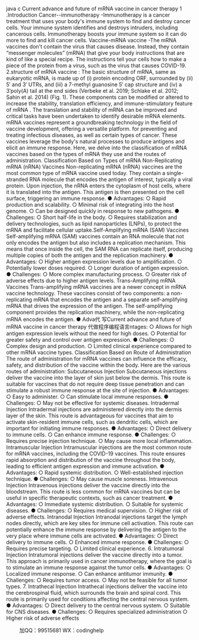 java c
Current advance and future of mRNA vaccine in cancer therapy
1 .Introduction
Cancer--immunotherapy
-Immunotherapy is a cancer treatment that uses your body's immune system to find and destroy cancer cells. Your immune system identifies and destroys intruders, including cancerous cells. Immunotherapy boosts your immune system so it can do more to find and kill cancer cells.
Vaccine-mRNA vaccine
-The mRNA vaccines don't contain the virus that causes disease. Instead, they contain “messenger molecules” (mRNA) that give your body instructions that are kind of like a special recipe. The instructions tell your cells how to make a piece of the protein from a virus, such as the virus that causes COVID-19.
2.structure of mRNA vaccine :
The basic structure of mRNA, same as eukaryotic mRNA, is made up of (i) protein encoding ORF, surrounded by (ii) 5′ and 3′ UTRs, and (iii) a 7-methyl guanosine 5′ cap structure and (iv) a 3′poly(A) tail at the end sides (Verbeke et al. 2019; Schlake et al. 2012; Sahin et al. 2014) (Fig. 1). These components can be modified or altered to increase the stability, translation efficiency, and immune-stimulatory feature of mRNA . The translation and stability of mRNA can be improved and critical tasks have been undertaken to identify desirable mRNA elements.
mRNA vaccines represent a groundbreaking technology in the field of vaccine development, offering a versatile platform. for preventing and treating infectious diseases, as well as certain types of cancer. These vaccines leverage the body's natural processes to produce antigens and elicit an immune response. Here, we delve into the classification of mRNA vaccines based on the types of mRNA they use and the routes of administration.
Classification Based on Types of mRNA
Non-Replicating mRNA (nRNA) Vaccines
Non-replicating mRNA (nRNA) vaccines are the most common type of mRNA vaccine used today. They contain a single-stranded RNA molecule that encodes the antigen of interest, typically a viral protein. Upon injection, the nRNA enters the cytoplasm of host cells, where it is translated into the antigen. This antigen is then presented on the cell surface, triggering an immune response.
●   Advantages:
○   Rapid production and scalability.
○   Minimal risk of integrating into the host genome.
○   Can be designed quickly in response to new pathogens.
●   Challenges:
○   Short half-life in the body.
○   Requires stabilization and delivery technologies, such as lipid nanoparticles (LNPs), to protect the mRNA and facilitate cellular uptake.Self-Amplifying mRNA (SAM) Vaccines
Self-amplifying mRNA (SAM) vaccines contain an RNA molecule that not only encodes the antigen but also includes a replication mechanism. This means that once inside the cell, the SAM RNA can replicate itself, producing multiple copies of both the antigen and the replication machinery.
●   Advantages:
○   Higher antigen expression levels due to amplification.
○   Potentially lower doses required.
○   Longer duration of antigen expression.
●   Challenges:
○   More complex manufacturing process.
○   Greater risk of adverse effects due to higher antigen levels.
Trans-Amplifying mRNA Vaccines
Trans-amplifying mRNA vaccines are a newer concept in mRNA vaccine technology. These vaccines consist of two components: a non-replicating mRNA that encodes the antigen and a separate self-amplifying mRNA that drives the expression of the antigen. The self-amplifying component provides the replication machinery, while the non-replicating mRNA encodes the antigen.
●   Adva代 写Current advance and future of mRNA vaccine in cancer therapy
代做程序编程语言ntages:
○   Allows for high antigen expression levels without the need for high doses.
○   Potential for greater safety and control over antigen expression.
●   Challenges:
○   Complex design and production.
○   Limited clinical experience compared to other mRNA vaccine types.
Classification Based on Route of Administration
The route of administration for mRNA vaccines can influence the efficacy, safety, and distribution of the vaccine within the body. Here are the various routes of administration:
Subcutaneous Injection
Subcutaneous injections deliver the vaccine into the layer of skin just below the dermis. This route is suitable for vaccines that do not require deep tissue penetration and can stimulate a robust immune response at the site of injection.
●   Advantages:
○   Easy to administer.
○   Can stimulate local immune responses.
●   Challenges:
○   May not be effective for systemic diseases.
Intradermal Injection
Intradermal injections are administered directly into the dermis layer of the skin. This route is advantageous for vaccines that aim to activate skin-resident immune cells, such as dendritic cells, which are important for initiating immune responses.
●   Advantages:
○   Direct delivery to immune cells.
○   Can enhance immune response.
●   Challenges:
○   Requires precise injection technique.
○   May cause more local inflammation.
Intramuscular Injection
Intramuscular injections are the most common route for mRNA vaccines, including the COVID-19 vaccines. This route ensures rapid absorption and distribution of the vaccine throughout the body, leading to efficient antigen expression and immune activation.
●   Advantages:
○   Rapid systemic distribution.
○   Well-established injection technique.
●   Challenges:
○   May cause muscle soreness.
Intravenous Injection
Intravenous injections deliver the vaccine directly into the bloodstream. This route is less common for mRNA vaccines but can be useful in specific therapeutic contexts, such as cancer treatment.
●   Advantages:
○   Immediate systemic distribution.
○   Suitable for systemic diseases.
●   Challenges:
○   Requires medical supervision.
○   Higher risk of adverse effects.
Intranodal Injection
Intranodal injections target the lymph nodes directly, which are key sites for immune cell activation. This route can potentially enhance the immune response by delivering the antigen to the very place where immune cells are activated.
●   Advantages:
○   Direct delivery to immune cells.
○   Enhanced immune response.
●   Challenges:
○   Requires precise targeting.
○   Limited clinical experience.
6. Intratumoral Injection
Intratumoral injections deliver the vaccine directly into a tumor. This approach is primarily used in cancer immunotherapy, where the goal is to stimulate an immune response against the tumor cells.
●   Advantages:
○   Localized immune response.
○   Can enhance antitumor immunity.
●   Challenges:
○   Requires tumor access.
○   May not be feasible for all tumor types.
7. Intrathecal Injection
Intrathecal injections deliver the vaccine into the cerebrospinal fluid, which surrounds the brain and spinal cord. This route is primarily used for conditions affecting the central nervous system.
●   Advantages:
○   Direct delivery to the central nervous system.
○   Suitable for CNS diseases.
●   Challenges:
○   Requires specialized administration
○   Higher risk of adverse effects



         
加QQ：99515681  WX：codinghelp
